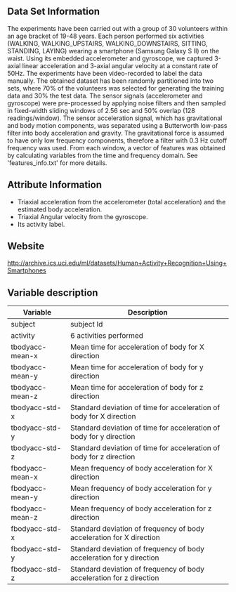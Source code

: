  ## Data Set Information
   The experiments have been carried out with a group of 30 volunteers within an age bracket of 19-48 years. Each person performed six activities (WALKING, WALKING_UPSTAIRS, WALKING_DOWNSTAIRS, SITTING, STANDING, LAYING) wearing a smartphone (Samsung Galaxy S II) on the waist. Using its embedded accelerometer and gyroscope, we captured 3-axial linear acceleration and 3-axial angular velocity at a constant rate of 50Hz. The experiments have been video-recorded to label the data manually. The obtained dataset has been randomly partitioned into two sets, where 70% of the volunteers was selected for generating the training data and 30% the test data. 
   The sensor signals (accelerometer and gyroscope) were pre-processed by applying noise filters and then sampled in fixed-width sliding windows of 2.56 sec and 50% overlap (128 readings/window). The sensor acceleration signal, which has gravitational and body motion components, was separated using a Butterworth low-pass filter into body acceleration and gravity. The gravitational force is assumed to have only low frequency components, therefore a filter with 0.3 Hz cutoff frequency was used. From each window, a vector of features was obtained by calculating variables from the time and frequency domain. See 'features_info.txt' for more details. 

## Attribute Information
* Triaxial acceleration from the accelerometer (total acceleration) and the estimated body acceleration.
* Triaxial Angular velocity from the gyroscope.
* Its activity label.

## Website
http://archive.ics.uci.edu/ml/datasets/Human+Activity+Recognition+Using+Smartphones

## Variable description
Variable | Description
-----    | -----------
subject | subject Id
activity | 6 activities performed 
tbodyacc-mean-x  | Mean time for acceleration of body for X direction
tbodyacc-mean-y | Mean time for acceleration of body for y direction
tbodyacc-mean-z | Mean time for acceleration of body for z direction
tbodyacc-std-x | Standard deviation of time for acceleration of body for X direction
tbodyacc-std-y | Standard deviation of time for acceleration of body for y direction
tbodyacc-std-z | Standard deviation of time for acceleration of body for z direction
fbodyacc-mean-x | Mean frequency of body acceleration for X direction
fbodyacc-mean-y | Mean frequency of body acceleration for y direction
fbodyacc-mean-z | Mean frequency of body acceleration for z direction
fbodyacc-std-x | Standard deviation of frequency of body acceleration for X direction
fbodyacc-std-y | Standard deviation of frequency of body acceleration for y direction
fbodyacc-std-z | Standard deviation of frequency of body acceleration for z direction
